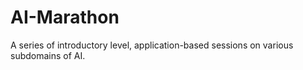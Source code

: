 # AI-Marathon
A series of introductory level, application-based sessions on various subdomains of AI.
 
